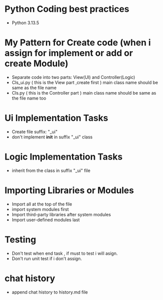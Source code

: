 # Python Coding best practices
- Python 3.13.5

# My Pattern for Create code (when i assign for implement or add or create Module)
- Separate code into two parts: View(UI) and Controller(Logic)
- Cls_ui.py  ( this is the View part ,create first ) main class name should be same as the file name
- Cls.py ( this is the Controller part ) main class name should be same as the file name too

# Ui Implementation Tasks
- Create file suffix: "_ui"
- don't implement __init__  in suffix "_ui" class

# Logic Implementation Tasks
- inherit from the class in suffix "_ui" file

# Importing Libraries or Modules
- Import all at the top of the file
- import system modules first
- Import third-party libraries after system modules
- Import user-defined modules last

# Testing
- Don't test when end task , if must to test i will asign.
- Don't run unit test  if i don't assign.

# chat history
- append chat history to history.md file